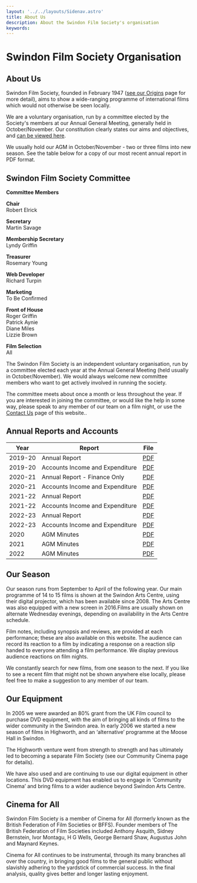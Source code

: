 ```yaml
---
layout: '../../layouts/Sidenav.astro'
title: About Us
description: About the Swindon Film Society's organisation
keywords:
---
```


#  Swindon Film Society Organisation
## About Us
Swindon Film Society, founded in February 1947 ([see our Origins](/about-sfs/sfs-origins/) page for more detail), aims to show a wide-ranging programme of international films which would not otherwise be seen locally.

We are a voluntary organisation, run by a committee elected by the Society's members at our Annual General Meeting, generally held in October/November. Our constitution clearly states our aims and objectives, and [can be viewed here](/about-sfs/sfs-constitution).

We usually hold our AGM in October/November - two or three films into new season. See the table below for a copy of our most recent annual report in PDF format.

## Swindon Film Society Committee
__Committee Members__

__Chair__  
Robert Elrick  

__Secretary__  
Martin Savage

__Membership Secretary__  
Lyndy Griffin

__Treasurer__  
Rosemary Young

__Web Developer__  
Richard Turpin 

__Marketing__  
To Be Confirmed

__Front of House__  
Roger Griffin  
Patrick Aynie  
Diane Miles  
Lizzie Brown 
 

__Film Selection__  
All

The Swindon Film Society is an independent voluntary organisation, run by a committee elected each year at the Annual General Meeting (held usually in October/November). We would always welcome new committee members who want to get actively involved in running the society.

The committee meets about once a month or less throughout the year. If you are interested in joining the committee, or would like the help in some way, please speak to any member of our team on a film night, or use the [Contact Us](/contact-us) page of this website..

<a id="reports"></a>
## Annual Reports and Accounts
<table class="table">
    <thead>
        <tr>
            <th>Year</th>
            <th>Report</th>
            <th>File</th>
        </tr>
    </thead>
    <tbody>
        <tr>
            <td>2019-20</td>
            <td>Annual Report</td>
            <td><a href="/documents/SFS_Annual_Report_2019-20.pdf">PDF</a></td>
        </tr>
        <tr>
            <td>2019-20</td>
            <td>Accounts Income and Expenditure</td>
            <td><a href="/documents/SFS_Financial_Report_2019-20.pdf">PDF</a></td>
        </tr>
        <tr>
            <td>2020-21</td>
            <td>Annual Report - Finance Only</td>
            <td><a href="/documents/SFS_Annual_Report_2020-21-Finance_Only.pdf">PDF</a></td>
        </tr>
        <tr>
            <td>2020-21</td>
            <td>Accounts Income and Expenditure</td>
            <td><a href="/documents/SFS_Financial_Report_2020-21.pdf">PDF</a></td>
        </tr>
        <tr>
            <td>2021-22</td>
            <td>Annual Report</td>
            <td><a href="/documents/SFS_Annual_Report_2021-22.pdf">PDF</a></td>
        </tr>
        <tr>
            <td>2021-22</td>
            <td>Accounts Income and Expenditure</td>
            <td><a href="/documents/SFS_Financial_Report_2021-22.pdf">PDF</a></td>
        </tr>
        <tr id="current-reports">
            <td>2022-23</td>
            <td>Annual Report</td>
            <td><a href="/documents/SFS_Annual_Report_2022-23.pdf">PDF</a></td>
        </tr>
        <tr>
            <td>2022-23</td>
            <td>Accounts Income and Expenditure</td>
            <td><a href="/documents/SFS_Financial_Report_2022-23.pdf">PDF</a></td>
        </tr>
        <tr>
            <td>2020</td>
            <td>AGM Minutes</td>
            <td><a href="/documents/SFS_AGM_Minutes_2020-11-18.pdf">PDF</a></td>
        </tr>
        <tr>
            <td>2021</td>
            <td>AGM Minutes</td>
            <td><a href="/documents/SFS_AGM_Minutes_2021-11-17.pdf">PDF</a></td>
        </tr>
        <tr>
            <td>2022</td>
            <td>AGM Minutes</td>
            <td><a href="/documents/SFS_AGM_Minutes_2022-11-16.pdf">PDF</a></td>
        </tr>
    </tbody>
</table>

## Our Season
Our season runs from September to April of the following year. Our main programme of 14 to 15 films is shown at the Swindon Arts Centre, using their digital projector, which has been available since 2008. The Arts Centre was also equipped with a new screen in 2016.Films are usually shown on alternate Wednesday evenings, depending on availability in the Arts Centre schedule.

Film notes, including synopsis and reviews, are provided at each performance; these are also available on this website. The audience can record its reaction to a film by indicating a response on a reaction slip handed to everyone attending a film performance. We display previous audience reactions on film nights.

We constantly search for new films, from one season to the next. If you like to see a recent film that might not be shown anywhere else locally, please feel free to make a suggestion to any member of our team.

## Our Equipment

In 2005 we were awarded an 80% grant from the UK Film council to purchase DVD equipment, with the aim of bringing all kinds of films to the wider community in the Swindon area. In early 2006 we started a new season of films in Highworth, and an ‘alternative’ programme at the Moose Hall in Swindon.

The Highworth venture went from strength to strength and has ultimately led to becoming a separate Film Society (see our Community Cinema page for details).

We have also used and are continuing to use our digital equipment in other locations. This DVD equipment has enabled us to engage in ‘Community Cinema’ and bring films to a wider audience beyond Swindon Arts Centre.

## Cinema for All
Swindon Film Society is a member of Cinema for All (formerly known as the British Federation of Film Societies or BFFS). Founder members of The British Federation of Film Societies included Anthony Asquith, Sidney Bernstein, Ivor Montagu, H G Wells, George Bernard Shaw, Augustus John and Maynard Keynes.

Cinema for All continues to be instrumental, through its many branches all over the country, in bringing good films to the general public without slavishly adhering to the yardstick of commercial success. In the final analysis, quality gives better and longer lasting enjoyment.